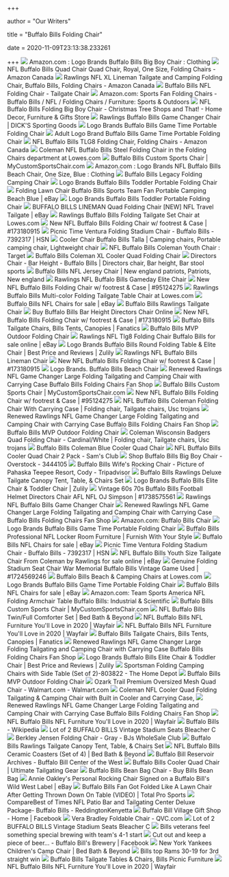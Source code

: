 +++
        
author = "Our Writers"
        
title = "Buffalo Bills Folding Chair"
        
date = 2020-11-09T23:13:38.233261
        
+++
[ ![](https://images-na.ssl-images-amazon.com/images/I/81C%2BRpOIR3L._AC_UL1500_.jpg)](https://images-na.ssl-images-amazon.com/images/I/81C%2BRpOIR3L._AC_UL1500_.jpg) Amazon.com : Logo Brands Buffalo Bills Big Boy Chair : Clothing
[ ![](https://images-na.ssl-images-amazon.com/images/I/81Sa6AZNZDL._AC_SL1500_.jpg)](https://images-na.ssl-images-amazon.com/images/I/81Sa6AZNZDL._AC_SL1500_.jpg) NFL Buffalo Bills Quad Chair Quad Chair, Royal, One Size, Folding Chairs -  Amazon Canada
[ ![](https://images-na.ssl-images-amazon.com/images/I/81ipdbJwc-L._AC_SL1500_.jpg)](https://images-na.ssl-images-amazon.com/images/I/81ipdbJwc-L._AC_SL1500_.jpg) Rawlings NFL XL Lineman Tailgate and Camping Folding Chair, Buffalo Bills, Folding  Chairs - Amazon Canada
[ ![](https://cdn2.bigcommerce.com/n-biq04i/mj61fp/products/410/images/577215/LP_NFL_276_BILLS__20396.1480101990.425.425.jpg?c=2)](https://cdn2.bigcommerce.com/n-biq04i/mj61fp/products/410/images/577215/LP_NFL_276_BILLS__20396.1480101990.425.425.jpg?c=2) Buffalo Bills NFL Folding Chair - Tailgate Chair
[ ![](https://m.media-amazon.com/images/I/81nE2nXz3yL._AC_UL320_.jpg)](https://m.media-amazon.com/images/I/81nE2nXz3yL._AC_UL320_.jpg) Amazon.com: Sports Fan Folding Chairs - Buffalo Bills / NFL / Folding Chairs  / Furniture: Sports & Outdoors
[ ![](https://cdn-tp3.mozu.com/24484-36801/cms/36801/files/2a45fda7-ccf8-4642-89c7-228e2555dadd?maxWidth=350&_mzcb=_1574344493755)](https://cdn-tp3.mozu.com/24484-36801/cms/36801/files/2a45fda7-ccf8-4642-89c7-228e2555dadd?maxWidth=350&_mzcb=_1574344493755) NFL Buffalo Bills Folding Big Boy Chair - Christmas Tree Shops and That! -  Home Decor, Furniture & Gifts Store
[ ![](https://dks.scene7.com/is/image/GolfGalaxy/18RAWUNFLBLLSGMCHBUF?qlt=70&wid=600&fmt=pjpeg)](https://dks.scene7.com/is/image/GolfGalaxy/18RAWUNFLBLLSGMCHBUF?qlt=70&wid=600&fmt=pjpeg) Rawlings Buffalo Bills Game Changer Chair | DICK'S Sporting Goods
[ ![](https://media.kohlsimg.com/is/image/kohls/3546000?wid=500&hei=500&op_sharpen=1)](https://media.kohlsimg.com/is/image/kohls/3546000?wid=500&hei=500&op_sharpen=1) Logo Brands Buffalo Bills Game Time Portable Folding Chair
[ ![](https://media.kohlsimg.com/is/image/kohls/2974479?wid=1000&hei=1000&op_sharpen=1)](https://media.kohlsimg.com/is/image/kohls/2974479?wid=1000&hei=1000&op_sharpen=1) Adult Logo Brand Buffalo Bills Game Time Portable Folding Chair
[ ![](https://images-na.ssl-images-amazon.com/images/I/61aQKMh1S6L._AC_SX425_.jpg)](https://images-na.ssl-images-amazon.com/images/I/61aQKMh1S6L._AC_SX425_.jpg) NFL Buffalo Bills TLG8 Folding Chair, Folding Chairs - Amazon Canada
[ ![](http://mobileimages.lowes.com/product/converted/715099/715099277034.jpg?size=pdhi)](http://mobileimages.lowes.com/product/converted/715099/715099277034.jpg?size=pdhi) Coleman NFL Buffalo Bills Steel Folding Chair in the Folding Chairs  department at Lowes.com
[ ![](http://cdn.shopify.com/s/files/1/1049/2124/products/Bills_Home_Blue_Front_lo_0c4d5420-2ba8-4a8e-96ec-4979906a33a0_grande.jpg?v=1469641037)](http://cdn.shopify.com/s/files/1/1049/2124/products/Bills_Home_Blue_Front_lo_0c4d5420-2ba8-4a8e-96ec-4979906a33a0_grande.jpg?v=1469641037) Buffalo Bills Custom Sports Chair | MyCustomSportsChair.com
[ ![](https://images-na.ssl-images-amazon.com/images/I/81SEiS1yIPL._AC_UX385_.jpg)](https://images-na.ssl-images-amazon.com/images/I/81SEiS1yIPL._AC_UX385_.jpg) Amazon.com : Logo Brands NFL Buffalo Bills Beach Chair, One Size, Blue :  Clothing
[ ![](https://media.kohlsimg.com/is/image/kohls/3893873?wid=600&hei=600&op_sharpen=1)](https://media.kohlsimg.com/is/image/kohls/3893873?wid=600&hei=600&op_sharpen=1) Buffalo Bills Legacy Folding Camping Chair
[ ![](https://media.kohlsimg.com/is/image/kohls/2975101?wid=300&hei=300&op_sharpen=1)](https://media.kohlsimg.com/is/image/kohls/2975101?wid=300&hei=300&op_sharpen=1) Logo Brands Buffalo Bills Toddler Portable Folding Chair
[ ![](https://i.ebayimg.com/images/g/Y2QAAOSw5R5dFjg9/s-l300.png)](https://i.ebayimg.com/images/g/Y2QAAOSw5R5dFjg9/s-l300.png) Folding Lawn Chair Buffalo Bills Sports Team Fan Portable Camping Beach  Blue | eBay
[ ![](https://media.kohlsimg.com/is/image/kohls/2970412?wid=600&hei=600&op_sharpen=1)](https://media.kohlsimg.com/is/image/kohls/2970412?wid=600&hei=600&op_sharpen=1) Logo Brands Buffalo Bills Toddler Portable Folding Chair
[ ![](https://i.ebayimg.com/images/g/VhsAAOSwK2ZfRyhH/s-l300.jpg)](https://i.ebayimg.com/images/g/VhsAAOSwK2ZfRyhH/s-l300.jpg) BUFFALO BILLS LINEMAN Quad Folding Chair [NEW] NFL Travel Tailgate | eBay
[ ![](https://mobileimages.lowes.com/product/converted/715099/715099117378xl.jpg)](https://mobileimages.lowes.com/product/converted/715099/715099117378xl.jpg) Rawlings Buffalo Bills Folding Tailgate Set Chair at Lowes.com
[ ![](https://thumbs.worthpoint.com/zoom/images1/1/0711/06/nfl-buffalo-bills-folding-chair_1_2bd7cefd3e1164e7500cbe8fbff52e97.jpg)](https://thumbs.worthpoint.com/zoom/images1/1/0711/06/nfl-buffalo-bills-folding-chair_1_2bd7cefd3e1164e7500cbe8fbff52e97.jpg) New NFL Buffalo Bills Folding Chair w/ footrest & Case | #173180915
[ ![](https://i04.hsncdn.com/is/image/HomeShoppingNetwork/prodfull/picnic-time-ventura-folding-stadium-chair-buffalo-bills-d-20200302150854457~7392317w.jpg)](https://i04.hsncdn.com/is/image/HomeShoppingNetwork/prodfull/picnic-time-ventura-folding-stadium-chair-buffalo-bills-d-20200302150854457~7392317w.jpg) Picnic Time Ventura Folding Stadium Chair - Buffalo Bills - 7392317 | HSN
[ ![](https://i.pinimg.com/originals/32/da/13/32da13ffd7d27d8b88e6475682d87968.jpg)](https://i.pinimg.com/originals/32/da/13/32da13ffd7d27d8b88e6475682d87968.jpg) Cooler Chair Buffalo Bills Talla | Camping chairs, Portable camping chair,  Lightweight chair
[ ![](https://target.scene7.com/is/image/Target/GUEST_585d63d9-a139-4a80-9bdb-f8b433e24703?wid=488&hei=488&fmt=pjpeg)](https://target.scene7.com/is/image/Target/GUEST_585d63d9-a139-4a80-9bdb-f8b433e24703?wid=488&hei=488&fmt=pjpeg) NFL Buffalo Bills Coleman Youth Chair : Target
[ ![](http://images.billsground.com/buffalo-bills-coleman-xl-cooler-quad-folding.jpg)](http://images.billsground.com/buffalo-bills-coleman-xl-cooler-quad-folding.jpg) Buffalo Bills Coleman XL Cooler Quad Folding Chair
[ ![](https://i.pinimg.com/originals/f2/0e/42/f20e421362a55a059c1728c2064c606f.jpg)](https://i.pinimg.com/originals/f2/0e/42/f20e421362a55a059c1728c2064c606f.jpg) Directors Chair - Bar Height - Buffalo Bills | Directors chair, Bar height,  Bar stool sports
[ ![](https://i.pinimg.com/originals/a4/32/8d/a4328d98c96b2d0562426bb22c1bc0d2.png)](https://i.pinimg.com/originals/a4/32/8d/a4328d98c96b2d0562426bb22c1bc0d2.png) Buffalo Bills NFL Jersey Chair | New england patriots, Patriots, New england
[ ![](https://www.rawlings.com/dw/image/v2/BBBJ_PRD/on/demandware.static/-/Sites-master-catalog/default/dw9b010c95/products/00551061111.jpg?sw=800&sh=500&sm=fit&sfrm=png&bgcolor=333333)](https://www.rawlings.com/dw/image/v2/BBBJ_PRD/on/demandware.static/-/Sites-master-catalog/default/dw9b010c95/products/00551061111.jpg?sw=800&sh=500&sm=fit&sfrm=png&bgcolor=333333) Rawlings NFL Buffalo Bills Gameday Elite Chair
[ ![](https://thumbs.worthpoint.com/zoom/images1/1/1009/21/nfl-buffalo-bills-folding-chair_1_8b5d0ac4f74b77f832b59d42a40b05c3.jpg)](https://thumbs.worthpoint.com/zoom/images1/1/1009/21/nfl-buffalo-bills-folding-chair_1_8b5d0ac4f74b77f832b59d42a40b05c3.jpg) New NFL Buffalo Bills Folding Chair w/ footrest & Case | #95124275
[ ![](https://mobileimages.lowes.com/product/converted/715099/715099339299.jpg?size=xl)](https://mobileimages.lowes.com/product/converted/715099/715099339299.jpg?size=xl) Rawlings Buffalo Bills Multi-color Folding Tailgate Table Chair at Lowes.com
[ ![](https://i.ebayimg.com/thumbs/images/g/wjwAAOSwaOpe5V-h/s-l300.jpg)](https://i.ebayimg.com/thumbs/images/g/wjwAAOSwaOpe5V-h/s-l300.jpg) Buffalo Bills NFL Chairs for sale | eBay
[ ![](https://images.footballfanatics.com/FFImage/thumb.aspx?i=/productimages/_3712000/ff_3712116-6d3b7481a694b93f612d_full.jpg&w=900)](https://images.footballfanatics.com/FFImage/thumb.aspx?i=/productimages/_3712000/ff_3712116-6d3b7481a694b93f612d_full.jpg&w=900) Buffalo Bills Rawlings Tailgate Chair
[ ![](https://www.americangamingsupplies.com/Images/Imperial/Large/400-4140_2.jpg)](https://www.americangamingsupplies.com/Images/Imperial/Large/400-4140_2.jpg) Buy Buffalo Bills Bar Height Directors Chair Online
[ ![](https://thumbs.worthpoint.com/zoom/images4/1/0711/06/nfl-buffalo-bills-folding-chair_1_2bd7cefd3e1164e7500cbe8fbff52e97.jpg)](https://thumbs.worthpoint.com/zoom/images4/1/0711/06/nfl-buffalo-bills-folding-chair_1_2bd7cefd3e1164e7500cbe8fbff52e97.jpg) New NFL Buffalo Bills Folding Chair w/ footrest & Case | #173180915
[ ![](https://fanatics.frgimages.com/FFImage/thumb.aspx?i=/productimages/_2453000/ff_2453692_full.jpg&w=600)](https://fanatics.frgimages.com/FFImage/thumb.aspx?i=/productimages/_2453000/ff_2453692_full.jpg&w=600) Buffalo Bills Tailgate Chairs, Bills Tents, Canopies | Fanatics
[ ![](https://edge.prod.cdn.aac-e.com/all/LogoBrands_Round%20Table%20BuffaloBills_604-31_1.jpg)](https://edge.prod.cdn.aac-e.com/all/LogoBrands_Round%20Table%20BuffaloBills_604-31_1.jpg) Buffalo Bills MVP Outdoor Folding Chair
[ ![](https://i.ebayimg.com/images/g/5igAAOSw8bFdGSRw/s-l640.jpg)](https://i.ebayimg.com/images/g/5igAAOSw8bFdGSRw/s-l640.jpg) Rawlings NFL Tlg8 Folding Chair Buffalo Bills for sale online | eBay
[ ![](https://cfcdn.zulily.com/images/cache/product/452x1000/364066/zu73098671_main_tm1556374585.jpg)](https://cfcdn.zulily.com/images/cache/product/452x1000/364066/zu73098671_main_tm1556374585.jpg) Logo Brands Buffalo Bills Round Folding Table & Elite Chair | Best Price  and Reviews | Zulily
[ ![](https://www.rawlings.com/dw/image/v2/BBBJ_PRD/on/demandware.static/-/Sites-master-catalog/default/dw42dcd6ed/products/31021061111-2.jpg?sw=800&sh=500&sm=fit&sfrm=png&bgcolor=333333)](https://www.rawlings.com/dw/image/v2/BBBJ_PRD/on/demandware.static/-/Sites-master-catalog/default/dw42dcd6ed/products/31021061111-2.jpg?sw=800&sh=500&sm=fit&sfrm=png&bgcolor=333333) Rawlings NFL Buffalo Bills Lineman Chair
[ ![](https://thumbs.worthpoint.com/zoom/images2/1/0711/06/nfl-buffalo-bills-folding-chair_1_2bd7cefd3e1164e7500cbe8fbff52e97.jpg)](https://thumbs.worthpoint.com/zoom/images2/1/0711/06/nfl-buffalo-bills-folding-chair_1_2bd7cefd3e1164e7500cbe8fbff52e97.jpg) New NFL Buffalo Bills Folding Chair w/ footrest & Case | #173180915
[ ![](https://logobrands.com/Themes/LogoBrands/Content/Images/Synced/product_lines/main/pl_16B.jpg)](https://logobrands.com/Themes/LogoBrands/Content/Images/Synced/product_lines/main/pl_16B.jpg) Logo Brands. Buffalo Bills Beach Chair
[ ![](https://images-na.ssl-images-amazon.com/images/I/81W3YawmclL._SL1500_.jpg)](https://images-na.ssl-images-amazon.com/images/I/81W3YawmclL._SL1500_.jpg) Renewed Rawlings NFL Game Changer Large Folding Tailgating and Camping Chair  with Carrying Case Buffalo Bills Folding Chairs Fan Shop
[ ![](https://cdn.shopify.com/s/files/1/1049/2124/products/Bills_Home_Black_Back_Blank_lo_8d27ecd6-b119-4b99-94d1-7d7508b796b5_grande.jpg?v=1469641037)](https://cdn.shopify.com/s/files/1/1049/2124/products/Bills_Home_Black_Back_Blank_lo_8d27ecd6-b119-4b99-94d1-7d7508b796b5_grande.jpg?v=1469641037) Buffalo Bills Custom Sports Chair | MyCustomSportsChair.com
[ ![](https://thumbs.worthpoint.com/zoom/images3/1/1009/21/nfl-buffalo-bills-folding-chair_1_8b5d0ac4f74b77f832b59d42a40b05c3.jpg)](https://thumbs.worthpoint.com/zoom/images3/1/1009/21/nfl-buffalo-bills-folding-chair_1_8b5d0ac4f74b77f832b59d42a40b05c3.jpg) New NFL Buffalo Bills Folding Chair w/ footrest & Case | #95124275
[ ![](https://i.pinimg.com/originals/69/3c/52/693c5286102309e195b03777d7dae977.jpg)](https://i.pinimg.com/originals/69/3c/52/693c5286102309e195b03777d7dae977.jpg) NFL Buffalo Bills Coleman Folding Chair With Carrying Case | Folding chair,  Tailgate chairs, Usc trojans
[ ![](https://images-na.ssl-images-amazon.com/images/I/81ULrqt3s4L._SL1500_.jpg)](https://images-na.ssl-images-amazon.com/images/I/81ULrqt3s4L._SL1500_.jpg) Renewed Rawlings NFL Game Changer Large Folding Tailgating and Camping Chair  with Carrying Case Buffalo Bills Folding Chairs Fan Shop
[ ![](https://edge.prod.cdn.aac-e.com/all/LogoBrands_Buffalo%20Bills%20Stadium%20Seat_604-80_1.jpg)](https://edge.prod.cdn.aac-e.com/all/LogoBrands_Buffalo%20Bills%20Stadium%20Seat_604-80_1.jpg) Buffalo Bills MVP Outdoor Folding Chair
[ ![](https://i.pinimg.com/originals/29/c8/f2/29c8f22d0409f588b98ca37c051d0093.jpg)](https://i.pinimg.com/originals/29/c8/f2/29c8f22d0409f588b98ca37c051d0093.jpg) Coleman Wisconsin Badgers Quad Folding Chair - Cardinal/White | Folding  chair, Tailgate chairs, Usc trojans
[ ![](https://fanatics.frgimages.com/FFImage/thumb.aspx?i=/productimages/_2678000/ff_2678421_full.jpg&w=900)](https://fanatics.frgimages.com/FFImage/thumb.aspx?i=/productimages/_2678000/ff_2678421_full.jpg&w=900) Buffalo Bills Coleman Blue Cooler Quad Chair
[ ![](https://scene7.samsclub.com/is/image/samsclub/0071509927703_A?wid=280&hei=280)](https://scene7.samsclub.com/is/image/samsclub/0071509927703_A?wid=280&hei=280) NFL Buffalo Bills Cooler Quad Chair 2 Pack - Sam's Club
[ ![](https://ak1.ostkcdn.com/images/products/3/L11520090.jpg)](https://ak1.ostkcdn.com/images/products/3/L11520090.jpg) Shop Buffalo Bills Big Boy Chair - Overstock - 3444105
[ ![](https://media-cdn.tripadvisor.com/media/photo-s/18/40/7a/ac/buffalo-bills-wife-s.jpg)](https://media-cdn.tripadvisor.com/media/photo-s/18/40/7a/ac/buffalo-bills-wife-s.jpg) Buffalo Bills Wife's Rocking Chair - Picture of Pahaska Teepee Resort, Cody  - Tripadvisor
[ ![](https://fanatics.frgimages.com/FFImage/thumb.aspx?i=/productimages/_3229000/ff_3229881_full.jpg&w=900)](https://fanatics.frgimages.com/FFImage/thumb.aspx?i=/productimages/_3229000/ff_3229881_full.jpg&w=900) Buffalo Bills Rawlings Deluxe Tailgate Canopy Tent, Table, & Chairs Set
[ ![](https://cfcdn.zulily.com/images/cache/product//364066/zu73099729_main_tm1556374585.jpg)](https://cfcdn.zulily.com/images/cache/product//364066/zu73099729_main_tm1556374585.jpg) Logo Brands Buffalo Bills Elite Chair & Toddler Chair | Zulily
[ ![](https://thumbs.worthpoint.com/zoom/images1/1/0815/04/vintage-60s-70s-buffalo-bills_1_f6102502185bf681bac98834a46b47a8.jpg)](https://thumbs.worthpoint.com/zoom/images1/1/0815/04/vintage-60s-70s-buffalo-bills_1_f6102502185bf681bac98834a46b47a8.jpg) Vintage 60s 70s Buffalo Bills Football Helmet Directors Chair AFL NFL OJ  Simpson | #1738575561
[ ![](https://www.rawlings.com/dw/image/v2/BBBJ_PRD/on/demandware.static/-/Sites-master-catalog/default/dw976680f2/products/00651061111-1.jpg?sw=800&sh=500&sm=fit&sfrm=png&bgcolor=333333)](https://www.rawlings.com/dw/image/v2/BBBJ_PRD/on/demandware.static/-/Sites-master-catalog/default/dw976680f2/products/00651061111-1.jpg?sw=800&sh=500&sm=fit&sfrm=png&bgcolor=333333) Rawlings NFL Buffalo Bills Game Changer Chair
[ ![](https://kbhbradio.com/uploads/1986-1991-browns_li46.gif)](https://kbhbradio.com/uploads/1986-1991-browns_li46.gif) Renewed Rawlings NFL Game Changer Large Folding Tailgating and Camping Chair  with Carrying Case Buffalo Bills Folding Chairs Fan Shop
[ ![](https://m.media-amazon.com/images/I/41xEsCcQfdL._SS400_.jpg)](https://m.media-amazon.com/images/I/41xEsCcQfdL._SS400_.jpg) Amazon.com: Buffalo Bills Chair
[ ![](https://media.kohlsimg.com/is/image/kohls/3545818?wid=300&hei=300&op_sharpen=1)](https://media.kohlsimg.com/is/image/kohls/3545818?wid=300&hei=300&op_sharpen=1) Logo Brands Buffalo Bills Game Time Portable Folding Chair
[ ![](https://furnishwithyourstyle.files.wordpress.com/2017/11/buffalo-bills-professional-nfl-locker-room-gal1.jpg)](https://furnishwithyourstyle.files.wordpress.com/2017/11/buffalo-bills-professional-nfl-locker-room-gal1.jpg) Buffalo Bills Professional NFL Locker Room Furniture | Furnish With Your  Style
[ ![](https://i.ebayimg.com/thumbs/images/g/TUQAAOSwA~5fOasz/s-l225.jpg)](https://i.ebayimg.com/thumbs/images/g/TUQAAOSwA~5fOasz/s-l225.jpg) Buffalo Bills NFL Chairs for sale | eBay
[ ![](https://i01.hsncdn.com/is/image/HomeShoppingNetwork/prodfull/picnic-time-ventura-folding-stadium-chair-buffalo-bills-d-20140124150003723~7392317w_alt1.jpg)](https://i01.hsncdn.com/is/image/HomeShoppingNetwork/prodfull/picnic-time-ventura-folding-stadium-chair-buffalo-bills-d-20140124150003723~7392317w_alt1.jpg) Picnic Time Ventura Folding Stadium Chair - Buffalo Bills - 7392317 | HSN
[ ![](https://i.ebayimg.com/images/g/pFoAAOSwsLBa6eMu/s-l640.jpg)](https://i.ebayimg.com/images/g/pFoAAOSwsLBa6eMu/s-l640.jpg) NFL Buffalo Bills Youth Size Tailgate Chair From Coleman by Rawlings for  sale online | eBay
[ ![](https://thumbs.worthpoint.com/zoom/images1/1/0315/30/genuine-folding-stadium-seat-chair_1_ec131cdfc8a898db165f7d46e4962ed7.jpg)](https://thumbs.worthpoint.com/zoom/images1/1/0315/30/genuine-folding-stadium-seat-chair_1_ec131cdfc8a898db165f7d46e4962ed7.jpg) Genuine Folding Stadium Seat Chair War Memorial Buffalo Bills Vintage Game  Used | #1724569246
[ ![](https://mobileimages.lowes.com/product/converted/100102/1001028250.jpg?size=xl)](https://mobileimages.lowes.com/product/converted/100102/1001028250.jpg?size=xl) Buffalo Bills Beach & Camping Chairs at Lowes.com
[ ![](https://media.kohlsimg.com/is/image/kohls/3546054?wid=300&hei=300&op_sharpen=1)](https://media.kohlsimg.com/is/image/kohls/3546054?wid=300&hei=300&op_sharpen=1) Logo Brands Buffalo Bills Game Time Portable Folding Chair
[ ![](https://i.ebayimg.com/thumbs/images/g/0JcAAOSwLpRdDCmL/s-l300.jpg)](https://i.ebayimg.com/thumbs/images/g/0JcAAOSwLpRdDCmL/s-l300.jpg) Buffalo Bills NFL Chairs for sale | eBay
[ ![](https://images-na.ssl-images-amazon.com/images/I/71MoA9sQk2L._AC_SX522_.jpg)](https://images-na.ssl-images-amazon.com/images/I/71MoA9sQk2L._AC_SX522_.jpg) Amazon.com: Team Sports America NFL Folding Armchair Table Buffalo Bills:  Industrial & Scientific
[ ![](http://cdn.shopify.com/s/files/1/1049/2124/products/Bills_Away_Black_Front_lo_32ef8d34-a38f-42e6-88e0-ca03ae93e4ff_grande.jpg?v=1469641037)](http://cdn.shopify.com/s/files/1/1049/2124/products/Bills_Away_Black_Front_lo_32ef8d34-a38f-42e6-88e0-ca03ae93e4ff_grande.jpg?v=1469641037) Buffalo Bills Custom Sports Chair | MyCustomSportsChair.com
[ ![](https://b3h2.scene7.com/is/image/BedBathandBeyond/12122914269908p?$460$&wid=268&hei=268)](https://b3h2.scene7.com/is/image/BedBathandBeyond/12122914269908p?$460$&wid=268&hei=268) NFL Buffalo Bills Twin/Full Comforter Set | Bed Bath & Beyond
[ ![](https://secure.img1-fg.wfcdn.com/im/06676626/resize-h160-w160%5Ecompr-r85/1288/12887663/NFL+30%2522+Circular+Folding+Table.jpg)](https://secure.img1-fg.wfcdn.com/im/06676626/resize-h160-w160%5Ecompr-r85/1288/12887663/NFL+30%2522+Circular+Folding+Table.jpg) NFL Buffalo Bills NFL Furniture You'll Love in 2020 | Wayfair
[ ![](https://secure.img1-fg.wfcdn.com/im/15670399/resize-h310-w310%5Ecompr-r85/5143/51435082/nfl-wooden-park-bench.jpg)](https://secure.img1-fg.wfcdn.com/im/15670399/resize-h310-w310%5Ecompr-r85/5143/51435082/nfl-wooden-park-bench.jpg) NFL Buffalo Bills NFL Furniture You'll Love in 2020 | Wayfair
[ ![](https://fanatics.frgimages.com/FFImage/thumb.aspx?i=/productimages/_1576000/ff_1576013_xl.jpg&w=600)](https://fanatics.frgimages.com/FFImage/thumb.aspx?i=/productimages/_1576000/ff_1576013_xl.jpg&w=600) Buffalo Bills Tailgate Chairs, Bills Tents, Canopies | Fanatics
[ ![](https://images-na.ssl-images-amazon.com/images/I/81yreFgUM6L._SL1500_.jpg)](https://images-na.ssl-images-amazon.com/images/I/81yreFgUM6L._SL1500_.jpg) Renewed Rawlings NFL Game Changer Large Folding Tailgating and Camping Chair  with Carrying Case Buffalo Bills Folding Chairs Fan Shop
[ ![](https://cfcdn.zulily.com/images/cache/product/452x1000/364066/zu73099290_main_tm1556374585.jpg)](https://cfcdn.zulily.com/images/cache/product/452x1000/364066/zu73099290_main_tm1556374585.jpg) Logo Brands Buffalo Bills Elite Chair & Toddler Chair | Best Price and  Reviews | Zulily
[ ![](https://images.homedepot-static.com/productImages/7cedb83c-9c28-411e-994a-577fc848f242/svn/blue-sportsman-camping-chairs-803822-64_1000.jpg)](https://images.homedepot-static.com/productImages/7cedb83c-9c28-411e-994a-577fc848f242/svn/blue-sportsman-camping-chairs-803822-64_1000.jpg) Sportsman Folding Camping Chairs with Side Table (Set of 2)-803822 - The  Home Depot
[ ![](https://edge.prod.cdn.aac-e.com/all/LogoBrands_BuffaloBillsHardbackSeat_604-94_1.jpg)](https://edge.prod.cdn.aac-e.com/all/LogoBrands_BuffaloBillsHardbackSeat_604-94_1.jpg) Buffalo Bills MVP Outdoor Folding Chair
[ ![](https://i5.walmartimages.com/asr/9d4a9ec0-9e6b-4784-80e3-c1f049e1a36a_1.0042f27ffaa85820d191b9a0fe5eab55.jpeg)](https://i5.walmartimages.com/asr/9d4a9ec0-9e6b-4784-80e3-c1f049e1a36a_1.0042f27ffaa85820d191b9a0fe5eab55.jpeg) Ozark Trail Premium Oversized Mesh Quad Chair - Walmart.com - Walmart.com
[ ![](http://ecx.images-amazon.com/images/I/81B6LvpxrBL._SX600_.jpg)](http://ecx.images-amazon.com/images/I/81B6LvpxrBL._SX600_.jpg) Coleman NFL Cooler Quad Folding Tailgating & Camping Chair with Built in  Cooler and Carrying Case,
[ ![](https://images-na.ssl-images-amazon.com/images/I/71TUT0y4rvL._SL1500_.jpg)](https://images-na.ssl-images-amazon.com/images/I/71TUT0y4rvL._SL1500_.jpg) Renewed Rawlings NFL Game Changer Large Folding Tailgating and Camping Chair  with Carrying Case Buffalo Bills Folding Chairs Fan Shop
[ ![](https://secure.img1-fg.wfcdn.com/im/02037279/resize-h310-w310%5Ecompr-r85/7607/76077829/foldable-storage-ottoman.jpg)](https://secure.img1-fg.wfcdn.com/im/02037279/resize-h310-w310%5Ecompr-r85/7607/76077829/foldable-storage-ottoman.jpg) NFL Buffalo Bills NFL Furniture You'll Love in 2020 | Wayfair
[ ![](https://upload.wikimedia.org/wikipedia/commons/d/db/Buffalo_bills_unif17.png)](https://upload.wikimedia.org/wikipedia/commons/d/db/Buffalo_bills_unif17.png) Buffalo Bills - Wikipedia
[ ![](https://d1w8cc2yygc27j.cloudfront.net/-8840919617526066075/-200560487914171430.jpg)](https://d1w8cc2yygc27j.cloudfront.net/-8840919617526066075/-200560487914171430.jpg) Lot of 2 BUFFALO BILLS Vintage Stadium Seats Bleacher C
[ ![](https://bjs.scene7.com/is/image/bjs/78600?$bjs-Zoom$)](https://bjs.scene7.com/is/image/bjs/78600?$bjs-Zoom$) Berkley Jensen Folding Chair - Gray - BJs WholeSale Club
[ ![](https://fanatics.frgimages.com/FFImage/thumb.aspx?i=/productimages/_2868000/altimages/ff_2868040alt2_full.jpg&w=900)](https://fanatics.frgimages.com/FFImage/thumb.aspx?i=/productimages/_2868000/altimages/ff_2868040alt2_full.jpg&w=900) Buffalo Bills Rawlings Tailgate Canopy Tent, Table, & Chairs Set
[ ![](https://b3h2.scene7.com/is/image/BedBathandBeyond/31178040669595p?$690$&wid=690&hei=690)](https://b3h2.scene7.com/is/image/BedBathandBeyond/31178040669595p?$690$&wid=690&hei=690) NFL Buffalo Bills Ceramic Coasters (Set of 4) | Bed Bath & Beyond
[ ![](https://centerofthewest.org/wp-content/uploads/2015/12/PW121_Molesworth-chair-800x400.jpg)](https://centerofthewest.org/wp-content/uploads/2015/12/PW121_Molesworth-chair-800x400.jpg) Buffalo Bill Reservoir Archives - Buffalo Bill Center of the West
[ ![](https://ultimatetailgatinggear.com/wp-content/uploads/2019/07/UltimateTailgatingGear_BuffaloBills.png)](https://ultimatetailgatinggear.com/wp-content/uploads/2019/07/UltimateTailgatingGear_BuffaloBills.png) Buffalo Bills Cooler Quad Chair | Ultimate Tailgating Gear
[ ![](https://cdn2.bigcommerce.com/n-biq04i/mj61fp/products/18283/images/577610/bills-beanbag__72641.1480102654.425.425.jpg?c=2)](https://cdn2.bigcommerce.com/n-biq04i/mj61fp/products/18283/images/577610/bills-beanbag__72641.1480102654.425.425.jpg?c=2) Buffalo Bills Bean Bag Chair - Buy Bills Bean Bag
[ ![](https://i.ebayimg.com/images/g/TBYAAOSw8n9fB4mM/s-l300.jpg)](https://i.ebayimg.com/images/g/TBYAAOSw8n9fB4mM/s-l300.jpg) Annie Oakley's Personal Rocking Chair Signed on a Buffalo Bill's Wild West  Label | eBay
[ ![](https://www.totalprosports.com/wp-content/uploads/2019/10/BeFunky-collage-1-12-1024x512.jpg)](https://www.totalprosports.com/wp-content/uploads/2019/10/BeFunky-collage-1-12-1024x512.jpg) Buffalo Bills Fan Got Folded Like A Lawn Chair After Getting Thrown Down On  Table (VIDEO) | Total Pro Sports
[ ![](http://ecx.images-amazon.com/images/I/61lp3Ootw%2BL._SS350_.jpg)](http://ecx.images-amazon.com/images/I/61lp3Ootw%2BL._SS350_.jpg) CompareBest of Times NFL Patio Bar and Tailgating Center Deluxe Package- Buffalo  Bills - ReddingtonKenyetta
[ ![](https://lookaside.fbsbx.com/lookaside/crawler/media/?media_id=1604807099697255)](https://lookaside.fbsbx.com/lookaside/crawler/media/?media_id=1604807099697255) Buffalo Bill Village Gift Shop - Home | Facebook
[ ![](https://qvc.scene7.com/is/image/QVC/f/64/f236364.001)](https://qvc.scene7.com/is/image/QVC/f/64/f236364.001) Vera Bradley Foldable Chair - QVC.com
[ ![](https://d1w8cc2yygc27j.cloudfront.net/-8840919617526066075/-644993885041509907.jpg)](https://d1w8cc2yygc27j.cloudfront.net/-8840919617526066075/-644993885041509907.jpg) Lot of 2 BUFFALO BILLS Vintage Stadium Seats Bleacher C
[ ![](https://static.clubs.nfl.com/image/private/t_editorial_landscape_8_desktop_mobile/bills/xleb8vrvlrbpklalas4l.jpg)](https://static.clubs.nfl.com/image/private/t_editorial_landscape_8_desktop_mobile/bills/xleb8vrvlrbpklalas4l.jpg) Bills veterans feel something special brewing with team's 4-1 start
[ ![](https://lookaside.fbsbx.com/lookaside/crawler/media/?media_id=10157125957879911)](https://lookaside.fbsbx.com/lookaside/crawler/media/?media_id=10157125957879911) Cut out and keep a piece of beer... - Buffalo Bill's Brewery | Facebook
[ ![](https://b3h2.scene7.com/is/image/BedBathandBeyond/27360741351383p?wid=460&hei=460)](https://b3h2.scene7.com/is/image/BedBathandBeyond/27360741351383p?wid=460&hei=460) New York Yankees Children's Camp Chair | Bed Bath & Beyond
[ ![](https://storage.googleapis.com/afs-prod/media/media:f0b2624c1507402b826dc29e9328eeb4/800.jpeg)](https://storage.googleapis.com/afs-prod/media/media:f0b2624c1507402b826dc29e9328eeb4/800.jpeg) Bills top Rams 30-19 for 3rd straight win
[ ![](https://images.footballfanatics.com/FFImage/thumb.aspx?i=/productimages/_2005000/ff_2005367_xl.jpg&w=340)](https://images.footballfanatics.com/FFImage/thumb.aspx?i=/productimages/_2005000/ff_2005367_xl.jpg&w=340) Buffalo Bills Tailgate Tables & Chairs, Bills Picnic Furniture
[ ![](https://secure.img1-fg.wfcdn.com/im/02332903/resize-h160-w160%5Ecompr-r85/4325/43250798/NFL+Buffalo+Bills+19.9%2522+Rectangular+Folding+Table.jpg)](https://secure.img1-fg.wfcdn.com/im/02332903/resize-h160-w160%5Ecompr-r85/4325/43250798/NFL+Buffalo+Bills+19.9%2522+Rectangular+Folding+Table.jpg) NFL Buffalo Bills NFL Furniture You'll Love in 2020 | Wayfair
